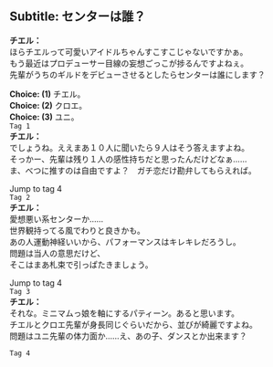 # 

  
## Subtitle: センターは誰？
  
**チエル：**  
ほらチエルって可愛いアイドルちゃんすこすこじゃないですかぁ。  
もう最近はプロデューサー目線の妄想ごっこが捗るんですよねぇ。  
先輩がうちのギルドをデビューさせるとしたらセンターは誰にします？  
  
**Choice: (1)**  チエル。  
**Choice: (2)**  クロエ。  
**Choice: (3)**  ユニ。  
`Tag 1`  
**チエル：**  
でしょうね。ええまあ１０人に聞いたら９人はそう答えますよね。  
そっかー、先輩は残り１人の感性持ちだと思ったんだけどなぁ……  
ま、べつに推すのは自由ですよ？　ガチ恋だけ勘弁してもらえれば。  
  
Jump to tag 4  
`Tag 2`  
**チエル：**  
愛想悪い系センターか……  
世界観持ってる風でわりと良きかも。  
あの人運動神経いいから、パフォーマンスはキレキレだろうし。  
問題は当人の意思だけど、  
そこはまあ札束で引っぱたきましょう。  
  
Jump to tag 4  
`Tag 3`  
**チエル：**  
それな。ミニマムっ娘を軸にするパティーン。あると思います。  
チエルとクロエ先輩が身長同じぐらいだから、並びが綺麗ですよね。  
問題はユニ先輩の体力面か……え、あの子、ダンスとか出来ます？  
  
`Tag 4`  
